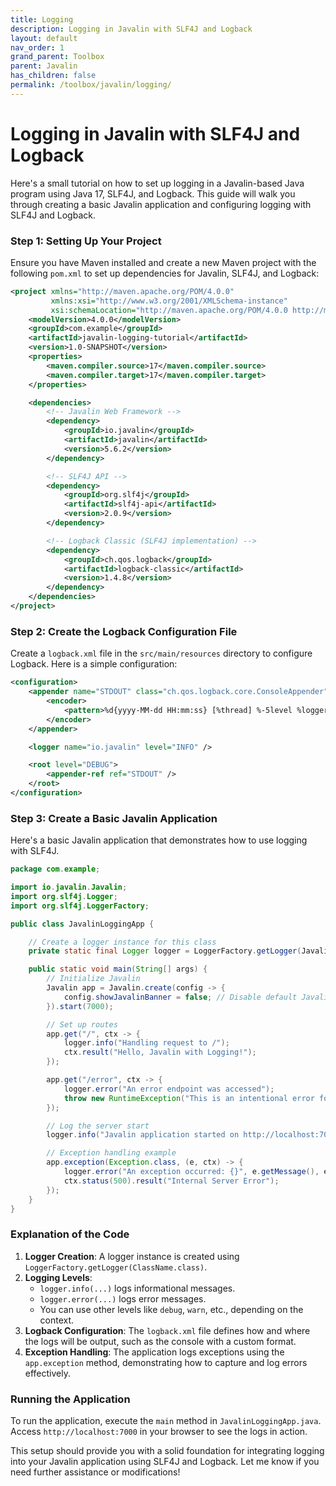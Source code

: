 ```yaml
---
title: Logging
description: Logging in Javalin with SLF4J and Logback
layout: default
nav_order: 1
grand_parent: Toolbox
parent: Javalin
has_children: false
permalink: /toolbox/javalin/logging/
---
```


# Logging in Javalin with SLF4J and Logback

Here's a small tutorial on how to set up logging in a Javalin-based Java program using Java 17, SLF4J, and Logback. This guide will walk you through creating a basic Javalin application and configuring logging with SLF4J and Logback.

### Step 1: Setting Up Your Project

Ensure you have Maven installed and create a new Maven project with the following `pom.xml` to set up dependencies for Javalin, SLF4J, and Logback:

```xml
<project xmlns="http://maven.apache.org/POM/4.0.0"
         xmlns:xsi="http://www.w3.org/2001/XMLSchema-instance"
         xsi:schemaLocation="http://maven.apache.org/POM/4.0.0 http://maven.apache.org/xsd/maven-4.0.0.xsd">
    <modelVersion>4.0.0</modelVersion>
    <groupId>com.example</groupId>
    <artifactId>javalin-logging-tutorial</artifactId>
    <version>1.0-SNAPSHOT</version>
    <properties>
        <maven.compiler.source>17</maven.compiler.source>
        <maven.compiler.target>17</maven.compiler.target>
    </properties>

    <dependencies>
        <!-- Javalin Web Framework -->
        <dependency>
            <groupId>io.javalin</groupId>
            <artifactId>javalin</artifactId>
            <version>5.6.2</version>
        </dependency>

        <!-- SLF4J API -->
        <dependency>
            <groupId>org.slf4j</groupId>
            <artifactId>slf4j-api</artifactId>
            <version>2.0.9</version>
        </dependency>

        <!-- Logback Classic (SLF4J implementation) -->
        <dependency>
            <groupId>ch.qos.logback</groupId>
            <artifactId>logback-classic</artifactId>
            <version>1.4.8</version>
        </dependency>
    </dependencies>
</project>
```

### Step 2: Create the Logback Configuration File

Create a `logback.xml` file in the `src/main/resources` directory to configure Logback. Here is a simple configuration:

```xml
<configuration>
    <appender name="STDOUT" class="ch.qos.logback.core.ConsoleAppender">
        <encoder>
            <pattern>%d{yyyy-MM-dd HH:mm:ss} [%thread] %-5level %logger{36} - %msg%n</pattern>
        </encoder>
    </appender>

    <logger name="io.javalin" level="INFO" />

    <root level="DEBUG">
        <appender-ref ref="STDOUT" />
    </root>
</configuration>
```

### Step 3: Create a Basic Javalin Application

Here's a basic Javalin application that demonstrates how to use logging with SLF4J.

```java
package com.example;

import io.javalin.Javalin;
import org.slf4j.Logger;
import org.slf4j.LoggerFactory;

public class JavalinLoggingApp {

    // Create a logger instance for this class
    private static final Logger logger = LoggerFactory.getLogger(JavalinLoggingApp.class);

    public static void main(String[] args) {
        // Initialize Javalin
        Javalin app = Javalin.create(config -> {
            config.showJavalinBanner = false; // Disable default Javalin banner
        }).start(7000);

        // Set up routes
        app.get("/", ctx -> {
            logger.info("Handling request to /");
            ctx.result("Hello, Javalin with Logging!");
        });

        app.get("/error", ctx -> {
            logger.error("An error endpoint was accessed");
            throw new RuntimeException("This is an intentional error for logging demonstration.");
        });

        // Log the server start
        logger.info("Javalin application started on http://localhost:7000");

        // Exception handling example
        app.exception(Exception.class, (e, ctx) -> {
            logger.error("An exception occurred: {}", e.getMessage(), e);
            ctx.status(500).result("Internal Server Error");
        });
    }
}
```

### Explanation of the Code

1. **Logger Creation**: A logger instance is created using `LoggerFactory.getLogger(ClassName.class)`.
2. **Logging Levels**:
   - `logger.info(...)` logs informational messages.
   - `logger.error(...)` logs error messages.
   - You can use other levels like `debug`, `warn`, etc., depending on the context.
3. **Logback Configuration**: The `logback.xml` file defines how and where the logs will be output, such as the console with a custom format.
4. **Exception Handling**: The application logs exceptions using the `app.exception` method, demonstrating how to capture and log errors effectively.

### Running the Application

To run the application, execute the `main` method in `JavalinLoggingApp.java`. Access `http://localhost:7000` in your browser to see the logs in action.

This setup should provide you with a solid foundation for integrating logging into your Javalin application using SLF4J and Logback. Let me know if you need further assistance or modifications!
